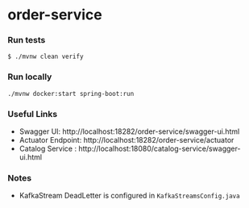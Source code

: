 # order-service

### Run tests
`$ ./mvnw clean verify`

### Run locally
```shell
./mvnw docker:start spring-boot:run
```


### Useful Links
* Swagger UI: http://localhost:18282/order-service/swagger-ui.html
* Actuator Endpoint: http://localhost:18282/order-service/actuator
* Catalog Service : http://localhost:18080/catalog-service/swagger-ui.html

### Notes
* KafkaStream DeadLetter is configured in `KafkaStreamsConfig.java`
